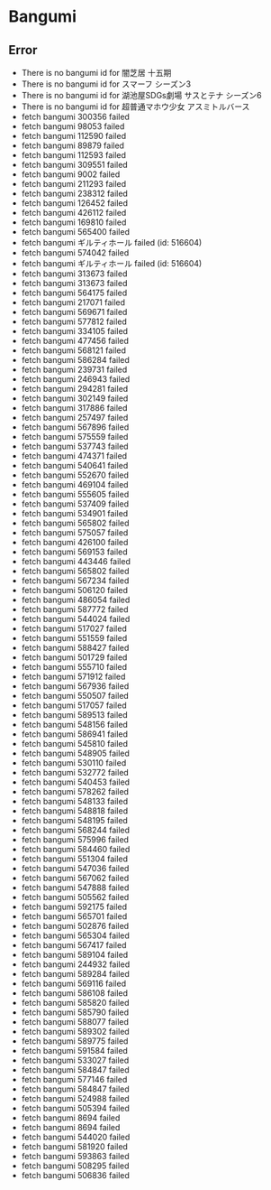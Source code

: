 # Bangumi
## Error
- There is no bangumi id for 闇芝居 十五期
- There is no bangumi id for スマーフ シーズン3
- There is no bangumi id for 湖池屋SDGs劇場 サスとテナ シーズン6
- There is no bangumi id for 超普通マホウ少女 アスミトルバース
- fetch bangumi 300356 failed
- fetch bangumi 98053 failed
- fetch bangumi 112590 failed
- fetch bangumi 89879 failed
- fetch bangumi 112593 failed
- fetch bangumi 309551 failed
- fetch bangumi 9002 failed
- fetch bangumi 211293 failed
- fetch bangumi 238312 failed
- fetch bangumi 126452 failed
- fetch bangumi 426112 failed
- fetch bangumi 169810 failed
- fetch bangumi 565400 failed
- fetch bangumi ギルティホール failed (id: 516604)
- fetch bangumi 574042 failed
- fetch bangumi ギルティホール failed (id: 516604)
- fetch bangumi 313673 failed
- fetch bangumi 313673 failed
- fetch bangumi 564175 failed
- fetch bangumi 217071 failed
- fetch bangumi 569671 failed
- fetch bangumi 577812 failed
- fetch bangumi 334105 failed
- fetch bangumi 477456 failed
- fetch bangumi 568121 failed
- fetch bangumi 586284 failed
- fetch bangumi 239731 failed
- fetch bangumi 246943 failed
- fetch bangumi 294281 failed
- fetch bangumi 302149 failed
- fetch bangumi 317886 failed
- fetch bangumi 257497 failed
- fetch bangumi 567896 failed
- fetch bangumi 575559 failed
- fetch bangumi 537743 failed
- fetch bangumi 474371 failed
- fetch bangumi 540641 failed
- fetch bangumi 552670 failed
- fetch bangumi 469104 failed
- fetch bangumi 555605 failed
- fetch bangumi 537409 failed
- fetch bangumi 534901 failed
- fetch bangumi 565802 failed
- fetch bangumi 575057 failed
- fetch bangumi 426100 failed
- fetch bangumi 569153 failed
- fetch bangumi 443446 failed
- fetch bangumi 565802 failed
- fetch bangumi 567234 failed
- fetch bangumi 506120 failed
- fetch bangumi 486054 failed
- fetch bangumi 587772 failed
- fetch bangumi 544024 failed
- fetch bangumi 517027 failed
- fetch bangumi 551559 failed
- fetch bangumi 588427 failed
- fetch bangumi 501729 failed
- fetch bangumi 555710 failed
- fetch bangumi 571912 failed
- fetch bangumi 567936 failed
- fetch bangumi 550507 failed
- fetch bangumi 517057 failed
- fetch bangumi 589513 failed
- fetch bangumi 548156 failed
- fetch bangumi 586941 failed
- fetch bangumi 545810 failed
- fetch bangumi 548905 failed
- fetch bangumi 530110 failed
- fetch bangumi 532772 failed
- fetch bangumi 540453 failed
- fetch bangumi 578262 failed
- fetch bangumi 548133 failed
- fetch bangumi 548818 failed
- fetch bangumi 548195 failed
- fetch bangumi 568244 failed
- fetch bangumi 575996 failed
- fetch bangumi 584460 failed
- fetch bangumi 551304 failed
- fetch bangumi 547036 failed
- fetch bangumi 567062 failed
- fetch bangumi 547888 failed
- fetch bangumi 505562 failed
- fetch bangumi 592175 failed
- fetch bangumi 565701 failed
- fetch bangumi 502876 failed
- fetch bangumi 565304 failed
- fetch bangumi 567417 failed
- fetch bangumi 589104 failed
- fetch bangumi 244932 failed
- fetch bangumi 589284 failed
- fetch bangumi 569116 failed
- fetch bangumi 586108 failed
- fetch bangumi 585820 failed
- fetch bangumi 585790 failed
- fetch bangumi 588077 failed
- fetch bangumi 589302 failed
- fetch bangumi 589775 failed
- fetch bangumi 591584 failed
- fetch bangumi 533027 failed
- fetch bangumi 584847 failed
- fetch bangumi 577146 failed
- fetch bangumi 584847 failed
- fetch bangumi 524988 failed
- fetch bangumi 505394 failed
- fetch bangumi 8694 failed
- fetch bangumi 8694 failed
- fetch bangumi 544020 failed
- fetch bangumi 581920 failed
- fetch bangumi 593863 failed
- fetch bangumi 508295 failed
- fetch bangumi 506836 failed
